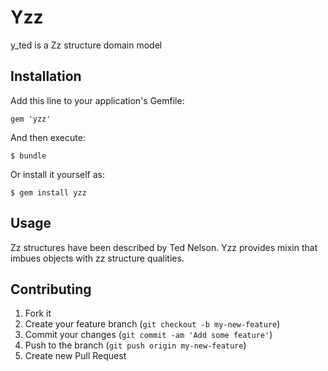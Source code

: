 # Yzz

y_ted is a Zz structure domain model

## Installation

Add this line to your application's Gemfile:

    gem 'yzz'

And then execute:

    $ bundle

Or install it yourself as:

    $ gem install yzz

## Usage

Zz structures have been described by Ted Nelson. Yzz provides mixin that
imbues objects with zz structure qualities.

## Contributing

1. Fork it
2. Create your feature branch (`git checkout -b my-new-feature`)
3. Commit your changes (`git commit -am 'Add some feature'`)
4. Push to the branch (`git push origin my-new-feature`)
5. Create new Pull Request
